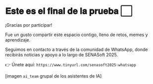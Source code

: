 # 𝐄𝐬𝐭𝐞 𝐞𝐬 𝐞𝐥 𝐟𝐢𝐧𝐚𝐥 𝐝𝐞 𝐥𝐚 𝐩𝐫𝐮𝐞𝐛𝐚 ⬜️

¡Gracias por participar!

Fue un gusto compartir este espacio contigo, lleno de retos, memes y aprendizaje.

Seguimos en contacto a través de la comunidad de WhatsApp, donde recibirás noticias y apoyo a lo largo de SENASoft 2025.

👉 Únete aquí: `https://www.tinyurl.com/senasoft2025-whatsapp`

[imagen `ai_team` grupal de los asistentes de IA]
